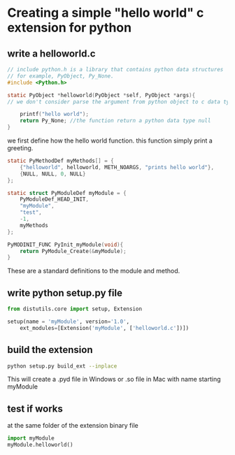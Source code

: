 # Creating a simple "hello world" c extension for python  


## write a helloworld.c
```c
// include python.h is a library that contains python data structures
// for example, PyObject, Py_None.
#include <Python.h> 

static PyObject *helloworld(PyObject *self, PyObject *args){
// we don't consider parse the argument from python object to c data type.

    printf("hello world");
    return Py_None; //the function return a python data type null
}
```
we first define how the hello world function. this function simply print a greeting.

```c
static PyMethodDef myMethods[] = {
    {"helloworld", helloworld, METH_NOARGS, "prints hello world"},
    {NULL, NULL, 0, NULL}
};

static struct PyModuleDef myModule = {
    PyModuleDef_HEAD_INIT,
    "myModule",
    "test",
    -1,
    myMethods
};

PyMODINIT_FUNC PyInit_myModule(void){
    return PyModule_Create(&myModule);
}
```
These are a standard definitions to the module and method.  

## write python setup.py file  
```python
from distutils.core import setup, Extension

setup(name = 'myModule', version='1.0', 
    ext_modules=[Extension('myModule', ['helloworld.c'])])
```  

## build the extension  
```bash
python setup.py build_ext --inplace
```
This will create a .pyd file in Windows or .so file in Mac with name starting myModule  

## test if works  
at the same folder of the extension binary file
```python
import myModule
myModule.helloworld()
```